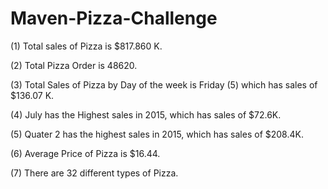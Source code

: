 # Maven-Pizza-Challenge

(1) Total sales of Pizza is $817.860 K.



(2) Total Pizza Order is 48620.



(3) Total Sales of Pizza by Day of the week is Friday (5) which has sales of $136.07 K.



(4) July has the Highest sales in 2015, which has sales of $72.6K.



(5) Quater 2 has the highest sales in 2015, which has sales of $208.4K.



(6) Average Price of Pizza is $16.44.



(7) There are 32 different types of Pizza.
